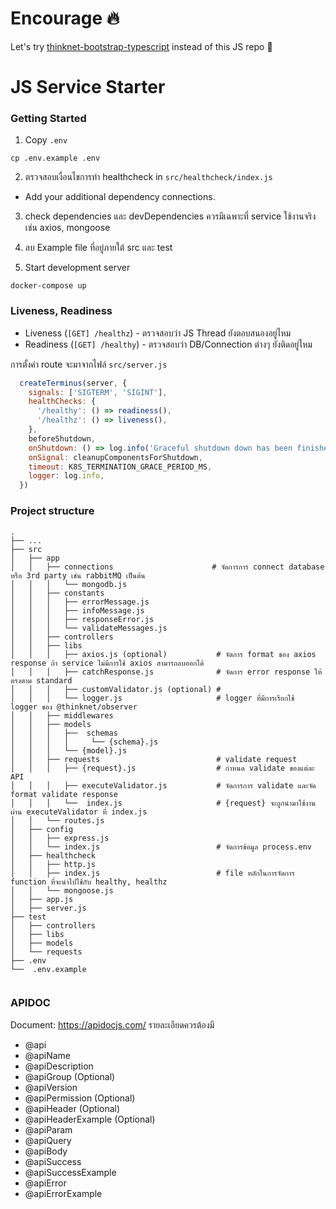 # Encourage 🔥
 Let's try [thinknet-bootstrap-typescript](https://gitlab.thinknet.co.th/techforum/thinknet-bootstrap-typescript) instead of this JS repo 🧐 


# JS Service Starter

### Getting Started

1. Copy `.env`
```
cp .env.example .env
```

2. ตรวจสอบเงื่อนไขการทำ healthcheck in `src/healthcheck/index.js`
- Add your additional dependency connections.

3. check dependencies และ devDependencies ควรมีเฉพาะที่ service ใช้งานจริง เช่น axios, mongoose

4. ลบ Example file ที่อยู่ภายใต้ src และ test

5. Start development server
```
docker-compose up
```

### Liveness, Readiness
- Liveness  (`[GET] /healthz`) - ตรวจสอบว่า JS Thread ยังตอบสนองอยู่ไหม
- Readiness (`[GET] /healthy`) - ตรวจสอบว่า DB/Connection ต่างๆ ยังติดอยู่ไหม

การตั้งค่า route จะมาจากไฟล์ ​`src/server.js`
```js
  createTerminus(server, {
    signals: ['SIGTERM', 'SIGINT'],
    healthChecks: {
      '/healthy': () => readiness(),
      '/healthz': () => liveness(),
    },
    beforeShutdown,
    onShutdown: () => log.info('Graceful shutdown down has been finished.'),
    onSignal: cleanupComponentsForShutdown,
    timeout: K8S_TERMINATION_GRACE_PERIOD_MS,
    logger: log.info,
  })
```

### Project structure

```
.
├── ...
├── src
│   ├── app
│   │   ├── connections                      # จัดการการ connect database หรือ 3rd party เช่น rabbitMQ เป็นต้น
│   │   │   └── mongodb.js
│   │   ├── constants
│   │   │   ├── errorMessage.js
│   │   │   ├── infoMessage.js                  
│   │   │   ├── responseError.js
│   │   │   └── validateMessages.js
│   │   ├── controllers
│   │   ├── libs
│   │   │   ├── axios.js (optional)           # จัดการ format ของ axios response ถ้า service ไม่มีการใช้ axios สามารถลบออกได้
│   │   │   ├── catchResponse.js              # จัดการ error response ให้ตรงตาม standard 
│   │   │   ├── customValidator.js (optional) # 
│   │   │   └── logger.js                     # logger ที่มีการเรียกใช้ logger ของ @thinknet/observer
│   │   ├── middlewares
│   │   ├── models
│   │   │   ├──  schemas
│   │   │   │     └── {schema}.js
│   │   │   └── {model}.js
│   │   ├── requests                          # validate request
│   │   │   ├── {request}.js                  # กำหนด validate ของแต่ละ API
│   │   │   ├── executeValidator.js           # จัดการการ validate และจัด format validate response
│   │   │   └──  index.js                     # {request} จะถูกนำมาใช้งานผ่าน executeValidator ที่ index.js
│   │   └── routes.js
│   ├── config
│   │   ├── express.js
│   │   └── index.js                          # จัดการข้อมูล process.env
│   ├── healthcheck
│   │   ├── http.js                           
│   │   ├── index.js                          # file หลักในการจัดการ function ที่จะนำไปใช้กับ healthy, healthz
│   │   └── mongoose.js
│   ├── app.js
│   ├── server.js
├── test
│   ├── controllers
│   ├── libs
│   ├── models
│   └── requests
├── .env
└──  .env.example


```

### APIDOC
Document: https://apidocjs.com/
รายละเอียดควรต้องมี
- @api
- @apiName
- @apiDescription
- @apiGroup (Optional)
- @apiVersion 
- @apiPermission (Optional)
- @apiHeader (Optional)
- @apiHeaderExample (Optional)
- @apiParam 
- @apiQuery
- @apiBody
- @apiSuccess
- @apiSuccessExample
- @apiError
- @apiErrorExample
